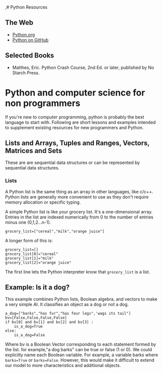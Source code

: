 ,# Python Resources

## The Web
- [Python.org](https://www.python.org/)
- [Python on GitHub](https://github.com/python)

## Selected Books 
- Matthes, Eric. Python Crash Course, 2nd Ed. or later, published by No Starch Press.

# Python and computer science for non programmers

If you're new to computer programming, python is probably the best language to start with. Following are short lessons and examples intended to supplement existing resources for new programmers and Python.

## Lists and Arrays, Tuples and Ranges, Vectors, Matrices and Sets

These are are sequential data structures or can be represented by sequential data structures.

### Lists

A Python list is the same thing as an array in other languages, like c/c++. Python lists are generally more convenient to use as they don't require memory allocation or specific typing.

A simple Python list is like your grocery list. It's a one-dimensional array. Entries in the list are indexed numerically from 0 to the number of entries minus one (0,1,2...n-1).

```
grocery_list=["cereal","milk","orange juice"]
```
A longer form of this is:
```
grocery_list=[]
grocery_list[0]="cereal"
grocery_list[1]="milk"
grocery_list[2]="orange juice"
```
The first line lets the Python interpreter know that `grocery_list` is a list.

## Example: Is it a dog?

This example combines Python lists, Boolean algebra, and vectors to make a very simple AI. It classifies an object as a dog or not a dog.

```
a_dog=["barks","has fur","has four legs",'wags its tail"]
bv=[False,False,False,False]
if bv[0] and bv[1] and bv[2] and bv[3] :
    is_a_dog=True
else:
    is_a_dog=False
```

Where bv is a Boolean Vector corresponding to each statement formed by the list. for example,"a dog barks" can be true or false (1 or 0). We could explicitly name each Boolean variable. For example, a variable barks where `barks=True` or `barks=False`. However, this would make it difficult to extend our model to more characteristics and additional objects.









